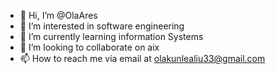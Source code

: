 - 👋 Hi, I’m @OlaAres
- 👀 I’m interested in software engineering
- 🌱 I’m currently learning information Systems
- 💞️ I’m looking to collaborate on aix
- 📫 How to reach me via email at olakunlealiu33@gmail.com

<!---
OlaAres/OlaAres is a ✨ special ✨ repository because its `README.md` (this file) appears on your GitHub profile.
You can click the Preview link to take a look at your changes.
--->
